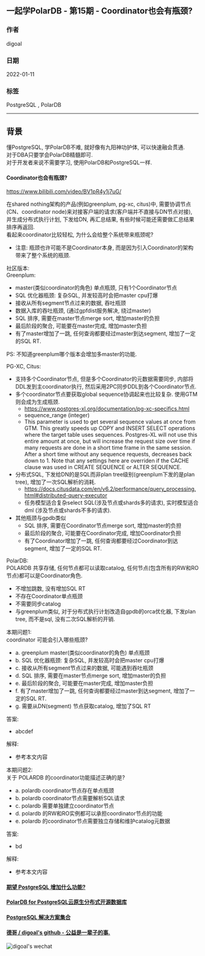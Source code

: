 ## 一起学PolarDB - 第15期 - Coordinator也会有瓶颈?     
               
### 作者           
digoal                        
                         
### 日期                    
2022-01-11                 
                 
### 标签    
PostgreSQL , PolarDB    
                       
----                         
                    
## 背景    
懂PostgreSQL, 学PolarDB不难, 就好像有九阳神功护体, 可以快速融会贯通.    
对于DBA只要学会PolarDB精髓即可.    
对于开发者来说不需要学习, 使用PolarDB和PostgreSQL一样.    
    
#### Coordinator也会有瓶颈?    
https://www.bilibili.com/video/BV1pR4y1j7uG/  
  
在shared nothing架构的产品(例如greenplum, pg-xc, citus)中, 需要协调节点(CN、coordinator node)来对接客户端的请求(客户端并不直接与DN节点对接), 并生成分布式执行计划, 下发给DN, 再汇总结果, 有些时候可能还需要做汇总结果排序再返回.   
看起来coordinator比较轻松, 为什么会给整个系统带来瓶颈呢?    
- 注意: 瓶颈也许可能不是Coordinator本身, 而是因为引入Coordinator的架构带来了整个系统的瓶颈.   
    
社区版本:    
Greenplum:    
- master(类似coordinator的角色) 单点瓶颈, 只有1个Coordinator节点   
- SQL 优化器瓶颈: 复杂SQL, 并发较高时会把master cpu打爆   
- 接收从所有segment节点过来的数据, 吞吐瓶颈   
- 数据入库的吞吐瓶颈, (通过gpfdist服务解决, 绕过master)   
- SQL 排序, 需要在master节点merge sort, 增加master的负担    
- 最后阶段的聚合, 可能要在master完成, 增加master负担   
- 有了master增加了一跳, 任何查询都要经过master到达segment, 增加了一定的SQL RT.   
  
PS: 不知道greenplum哪个版本会增加多master的功能.   
  
PG-XC, Citus:   
- 支持多个Coordinator节点, 但是多个Coordinator的元数据需要同步, 内部将DDL发到主coordinator执行, 然后采用2PC同步DDL到各个Coordinator节点.    
- 多个coordinator节点要获取global sequence协调起来也比较复杂. 使用GTM则会成为生成瓶颈.   
    - https://www.postgres-xl.org/documentation/pg-xc-specifics.html  
    - sequence_range (integer)
    - This parameter is used to get several sequence values at once from GTM. This greatly speeds up COPY and INSERT SELECT operations where the target table uses sequences. Postgres-XL will not use this entire amount at once, but will increase the request size over time if many requests are done in a short time frame in the same session. After a short time without any sequence requests, decreases back down to 1. Note that any settings here are overriden if the CACHE clause was used in CREATE SEQUENCE or ALTER SEQUENCE.
- 分布式SQL, 下发给DN的是SQL而非plan tree级别(greenplum下发的是plan tree), 增加了一次SQL解析的消耗.   
    - https://docs.citusdata.com/en/v6.2/performance/query_processing.html#distributed-query-executor   
    - 任务模型适合复杂select SQL(涉及节点或shards多的请求), 实时模型适合dml (涉及节点或shards不多的请求).  
- 其他瓶颈与gpdb类似  
    - SQL 排序, 需要在Coordinator节点merge sort, 增加master的负担    
    - 最后阶段的聚合, 可能要在Coordinator完成, 增加Coordinator负担   
    - 有了Coordinator增加了一跳, 任何查询都要经过Coordinator到达segment, 增加了一定的SQL RT.   
         
PolarDB:            
POLARDB 共享存储, 任何节点都可以读取catalog, 任何节点(包含所有的RW和RO节点)都可以是Coordinator角色.     
- 不增加跳数, 没有增加SQL RT   
- 不存在Coordinator单点瓶颈   
- 不需要同步catalog   
- 与greenplum类似, 对于分布式执行计划改造自gpdb的orca优化器, 下发plan tree, 而不是sql, 没有二次SQL解析的开销.  
          
本期问题1:      
coordinator 可能会引入哪些瓶颈?   
- a. greenplum master(类似coordinator的角色) 单点瓶颈  
- b. SQL 优化器瓶颈: 复杂SQL, 并发较高时会把master cpu打爆   
- c. 接收从所有segment节点过来的数据, 可能遇到吞吐瓶颈   
- d. SQL 排序, 需要在master节点merge sort, 增加master的负担    
- e. 最后阶段的聚合, 可能要在master完成, 增加master负担   
- f. 有了master增加了一跳, 任何查询都要经过master到达segment, 增加了一定的SQL RT.   
- g. 需要从DN(segment) 节点获取catalog, 增加了SQL RT   
  
答案:                                
- abcdef     
         
解释:                            
- 参考本文内容                       
  
本期问题2:      
关于 POLARDB 的coordinator功能描述正确的是?   
- a. polardb coordinator节点存在单点瓶颈  
- b. polardb coordinator节点需要解析SQL请求  
- c. polardb 需要单独建立coordinator节点  
- d. polardb 的RW和RO实例都可以承担coordinator节点的功能  
- e. polardb 的coordinator节点需要独立存储和维护catalog元数据  
  
答案:                                
- bd  
         
解释:                            
- 参考本文内容      
  
  
#### [期望 PostgreSQL 增加什么功能?](https://github.com/digoal/blog/issues/76 "269ac3d1c492e938c0191101c7238216")
  
  
#### [PolarDB for PostgreSQL云原生分布式开源数据库](https://github.com/ApsaraDB/PolarDB-for-PostgreSQL "57258f76c37864c6e6d23383d05714ea")
  
  
#### [PostgreSQL 解决方案集合](https://yq.aliyun.com/topic/118 "40cff096e9ed7122c512b35d8561d9c8")
  
  
#### [德哥 / digoal's github - 公益是一辈子的事.](https://github.com/digoal/blog/blob/master/README.md "22709685feb7cab07d30f30387f0a9ae")
  
  
![digoal's wechat](../pic/digoal_weixin.jpg "f7ad92eeba24523fd47a6e1a0e691b59")
  
